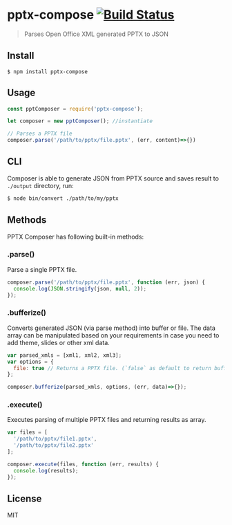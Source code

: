 # pptx-compose [![Build Status](https://travis-ci.org/shobhitsharma/pptx-compose.svg?branch=master)](https://travis-ci.org/shobhitsharma/pptx-compose)

> Parses Open Office XML generated PPTX to JSON


## Install

```
$ npm install pptx-compose
```

## Usage

```js
const pptComposer = require('pptx-compose');

let composer = new pptComposer(); //instantiate

// Parses a PPTX file
composer.parse('/path/to/pptx/file.pptx', (err, content)=>{})
```

## CLI

Composer is able to generate JSON from PPTX source and saves result to `./output` directory, run:

```bash
$ node bin/convert ./path/to/my/pptx
```

## Methods

PPTX Composer has following built-in methods:

### .parse()

Parse a single PPTX file.

```js
composer.parse('/path/to/pptx/file.pptx', function (err, json) {
  console.log(JSON.stringify(json, null, 2));
});
```

### .bufferize()

Converts generated JSON (via parse method) into buffer or file. The data array can be manipulated based on your requirements in case you need to add theme, slides or other xml data.

```js
var parsed_xmls = [xml1, xml2, xml3];
var options = {
  file: true // Returns a PPTX file. (`false` as default to return buffer)
};

composer.bufferize(parsed_xmls, options, (err, data)=>{});
```

### .execute()

Executes parsing of multiple PPTX files and returning results as array.

```js
var files = [
  '/path/to/pptx/file1.pptx',
  '/path/to/pptx/file2.pptx'
];

composer.execute(files, function (err, results) {
  console.log(results);
});
```

## License
MIT
